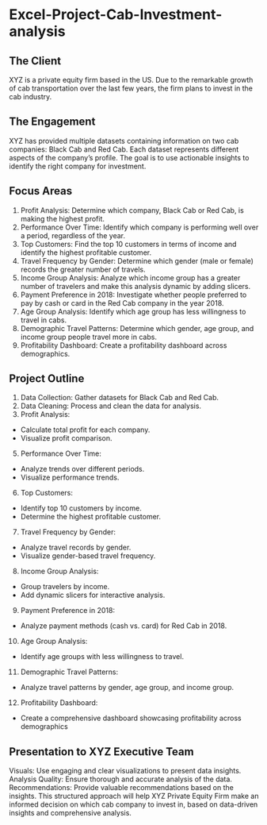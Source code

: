 # Excel-Project-Cab-Investment-analysis

## The Client
XYZ is a private equity firm based in the US. Due to the remarkable growth of cab transportation over the last few years, the firm plans to invest in the cab industry.

## The Engagement
XYZ has provided multiple datasets containing information on two cab companies: Black Cab and Red Cab. Each dataset represents different aspects of the company’s profile. The goal is to use actionable insights to identify the right company for investment.

## Focus Areas
1.	Profit Analysis: Determine which company, Black Cab or Red Cab, is making the highest profit.
2.	Performance Over Time: Identify which company is performing well over a period, regardless of the year.
3.	Top Customers: Find the top 10 customers in terms of income and identify the highest profitable customer.
4.	Travel Frequency by Gender: Determine which gender (male or female) records the greater number of travels.
5.	Income Group Analysis: Analyze which income group has a greater number of travelers and make this analysis dynamic by adding slicers.
6.	Payment Preference in 2018: Investigate whether people preferred to pay by cash or card in the Red Cab company in the year 2018.
7.	Age Group Analysis: Identify which age group has less willingness to travel in cabs.
8.	Demographic Travel Patterns: Determine which gender, age group, and income group people travel more in cabs.
9.	Profitability Dashboard: Create a profitability dashboard across demographics.

## Project Outline
1.	Data Collection: Gather datasets for Black Cab and Red Cab.
2.	Data Cleaning: Process and clean the data for analysis.
3.	Profit Analysis:
   * Calculate total profit for each company.
   * Visualize profit comparison.
5.	Performance Over Time:
   * Analyze trends over different periods.
   * Visualize performance trends.
6.	Top Customers:
   * Identify top 10 customers by income.
   * Determine the highest profitable customer.
7.	Travel Frequency by Gender:
   * Analyze travel records by gender.
   * Visualize gender-based travel frequency.
8.	Income Group Analysis:
   * Group travelers by income.
   * Add dynamic slicers for interactive analysis.
9.	Payment Preference in 2018:
   * Analyze payment methods (cash vs. card) for Red Cab in 2018.
10.	Age Group Analysis:
   * Identify age groups with less willingness to travel.
11.	Demographic Travel Patterns:
   * Analyze travel patterns by gender, age group, and income group.
12.	Profitability Dashboard:
   * Create a comprehensive dashboard showcasing profitability across demographics





## Presentation to XYZ Executive Team
Visuals: Use engaging and clear visualizations to present data insights.
Analysis Quality: Ensure thorough and accurate analysis of the data.
Recommendations: Provide valuable recommendations based on the insights.
This structured approach will help XYZ Private Equity Firm make an informed decision on which cab company to invest in, based on data-driven insights and comprehensive analysis.
